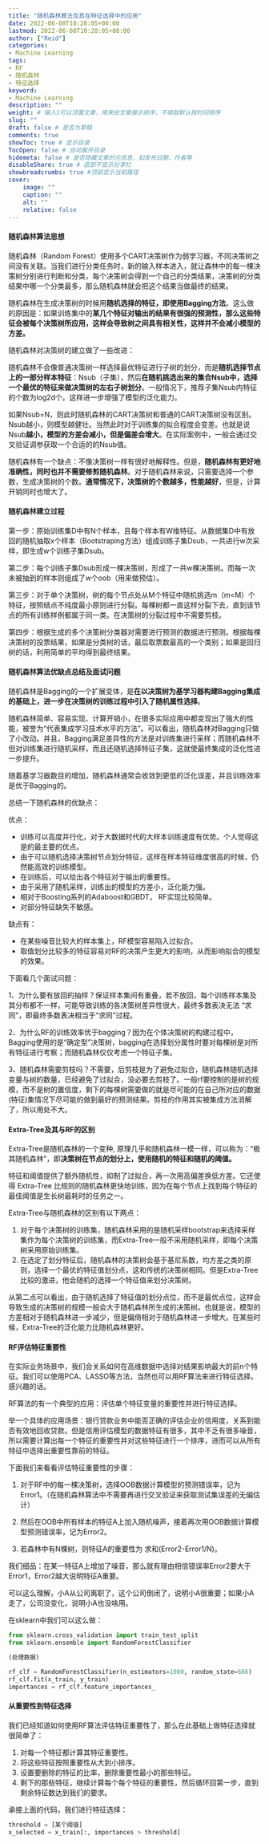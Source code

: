 ```yaml
---
title: "随机森林算法及其在特征选择中的应用"
date: 2022-06-08T10:28:05+08:00
lastmod: 2022-06-08T10:28:05+08:00
author: ["Reid"]
categories: 
- Machine Learning
tags: 
- RF
- 随机森林
- 特征选择
keyword:
- Machine Learning
description: ""
weight: # 输入1可以顶置文章，用来给文章展示排序，不填就默认按时间排序
slug: ""
draft: false # 是否为草稿
comments: true
showToc: true # 显示目录
TocOpen: false # 自动展开目录
hidemeta: false # 是否隐藏文章的元信息，如发布日期、作者等
disableShare: true # 底部不显示分享栏
showbreadcrumbs: true #顶部显示当前路径
cover:
    image: ""
    caption: ""
    alt: ""
    relative: false
---
```


#### 随机森林算法思想

随机森林（Random Forest）使用多个CART决策树作为弱学习器，不同决策树之间没有关联。当我们进行分类任务时，新的输入样本进入，就让森林中的每一棵决策树分别进行判断和分类，每个决策树会得到一个自己的分类结果，决策树的分类结果中哪一个分类最多，那么随机森林就会把这个结果当做最终的结果。

随机森林在生成决策树的时候用**随机选择的特征，即使用Bagging方法**。这么做的原因是：如果训练集中的**某几个特征对输出的结果有很强的预测性，那么这些特征会被每个决策树所应用，这样会导致树之间具有相关性，这样并不会减小模型的方差。**

随机森林对决策树的建立做了一些改进：

随机森林不会像普通决策树一样选择最优特征进行子树的划分，而是**随机选择节点上的一部分样本特征**：Nsub（子集），然后**在随机挑选出来的集合Nsub中，选择一个最优的特征来做决策树的左右子树划分**。一般情况下，推荐子集Nsub内特征的个数为log2d个。这样进一步增强了模型的泛化能力。

如果Nsub=N，则此时随机森林的CART决策树和普通的CART决策树没有区别。Nsub越小，则模型越健壮。当然此时对于训练集的拟合程度会变差。也就是说Nsub**越小，模型的方差会减小，但是偏差会增大**。在实际案例中，一般会通过交叉验证调参获取一个合适的的Nsub值。

随机森林有一个缺点：不像决策树一样有很好地解释性。但是，**随机森林有更好地准确性，同时也并不需要修剪随机森林**。对于随机森林来说，只需要选择一个参数，生成决策树的个数。**通常情况下，决策树的个数越多，性能越好**，但是，计算开销同时也增大了。

#### 随机森林建立过程

第一步：原始训练集D中有N个样本，且每个样本有W维特征。从数据集D中有放回的随机抽取x个样本（Bootstraping方法）组成训练子集Dsub，一共进行w次采样，即生成w个训练子集Dsub。

第二步：每个训练子集Dsub形成一棵决策树，形成了一共w棵决策树。而每一次未被抽到的样本则组成了w个oob（用来做预估）。

第三步：对于单个决策树，树的每个节点处从M个特征中随机挑选m（m<M）个特征，按照结点不纯度最小原则进行分裂。每棵树都一直这样分裂下去，直到该节点的所有训练样例都属于同一类。在决策树的分裂过程中不需要剪枝。

第四步：根据生成的多个决策树分类器对需要进行预测的数据进行预测。根据每棵决策树的投票结果，如果是分类树的话，最后取票数最高的一个类别；如果是回归树的话，利用简单的平均得到最终结果。

#### 随机森林算法优缺点总结及面试问题

随机森林是Bagging的一个扩展变体，是**在以决策树为基学习器构建Bagging集成的基础上，进一步在决策树的训练过程中引入了随机属性选择**。

随机森林简单、容易实现、计算开销小，在很多实际应用中都变现出了强大的性能，被誉为“代表集成学习技术水平的方法”。可以看出，随机森林对Bagging只做了小改动。并且，Bagging满足差异性的方法是对训练集进行采样；而随机森林不但对训练集进行随机采样，而且还随机选择特征子集，这就使最终集成的泛化性进一步提升。

随着基学习器数目的增加，随机森林通常会收敛到更低的泛化误差，并且训练效率是优于Bagging的。

总结一下随机森林的优缺点：

优点：

- 训练可以高度并行化，对于大数据时代的大样本训练速度有优势。个人觉得这是的最主要的优点。
- 由于可以随机选择决策树节点划分特征，这样在样本特征维度很高的时候，仍然能高效的训练模型。
- 在训练后，可以给出各个特征对于输出的重要性。
- 由于采用了随机采样，训练出的模型的方差小，泛化能力强。
- 相对于Boosting系列的Adaboost和GBDT， RF实现比较简单。
- 对部分特征缺失不敏感。

缺点有：

- 在某些噪音比较大的样本集上，RF模型容易陷入过拟合。
- 取值划分比较多的特征容易对RF的决策产生更大的影响，从而影响拟合的模型的效果。

下面看几个面试问题：

1、为什么要有放回的抽样？保证样本集间有重叠，若不放回，每个训练样本集及其分布都不一样，可能导致训练的各决策树差异性很大，最终多数表决无法 “求同”，即最终多数表决相当于“求同”过程。

2、为什么RF的训练效率优于bagging？因为在个体决策树的构建过程中，Bagging使用的是“确定型”决策树，bagging在选择划分属性时要对每棵树是对所有特征进行考察；而随机森林仅仅考虑一个特征子集。

3、随机森林需要剪枝吗？不需要，后剪枝是为了避免过拟合，随机森林随机选择变量与树的数量，已经避免了过拟合，没必要去剪枝了。一般rf要控制的是树的规模，而不是树的置信度，剩下的每棵树需要做的就是尽可能的在自己所对应的数据(特征)集情况下尽可能的做到最好的预测结果。剪枝的作用其实被集成方法消解了，所以用处不大。

#### Extra-Tree及其与RF的区别

Extra-Tree是随机森林的一个变种, 原理几乎和随机森林一模一样，可以称为：“极其随机森林”，即**决策树在节点的划分上，使用随机的特征和随机的阈值。**

特征和阈值提供了额外随机性，抑制了过拟合，再一次用高偏差换低方差。它还使得 Extra-Tree 比规则的随机森林更快地训练，因为在每个节点上找到每个特征的最佳阈值是生长树最耗时的任务之一。

Extra-Tree与随机森林的区别有以下两点：

1. 对于每个决策树的训练集，随机森林采用的是随机采样bootstrap来选择采样集作为每个决策树的训练集，而Extra-Tree一般不采用随机采样，即每个决策树采用原始训练集。
2. 在选定了划分特征后，随机森林的决策树会基于基尼系数，均方差之类的原则，选择一个最优的特征值划分点，这和传统的决策树相同。但是Extra-Tree比较的激进，他会随机的选择一个特征值来划分决策树。

从第二点可以看出，由于随机选择了特征值的划分点位，而不是最优点位，这样会导致生成的决策树的规模一般会大于随机森林所生成的决策树。也就是说，模型的方差相对于随机森林进一步减少，但是偏倚相对于随机森林进一步增大。在某些时候，Extra-Tree的泛化能力比随机森林更好。



#### RF评估特征重要性

在实际业务场景中，我们会关系如何在高维数据中选择对结果影响最大的前n个特征。我们可以使用PCA、LASSO等方法，当然也可以用RF算法来进行特征选择。感兴趣的话。

RF算法的有一个典型的应用：评估单个特征变量的重要性并进行特征选择。

举一个具体的应用场景：银行贷款业务中能否正确的评估企业的信用度，关系到能否有效地回收贷款。但是信用评估模型的数据特征有很多，其中不乏有很多噪音，所以需要计算出每一个特征的重要性并对这些特征进行一个排序，进而可以从所有特征中选择出重要性靠前的特征。

下面我们来看看评估特征重要性的步骤：

1. 对于RF中的每一棵决策树，选择OOB数据计算模型的预测错误率，记为Error1。（在随机森林算法中不需要再进行交叉验证来获取测试集误差的无偏估计）

2. 然后在OOB中所有样本的特征A上加入随机噪声，接着再次用OOB数据计算模型预测错误率，记为Error2。
3. 若森林中有N棵树，则特征A的重要性为 求和(Error2-Error1/N)。

我们细品：在某一特征A上增加了噪音，那么就有理由相信错误率Error2要大于Error1，Error2越大说明特征A重要。

可以这么理解，小A从公司离职了，这个公司倒闭了，说明小A很重要；如果小A走了，公司没变化，说明小A也没啥用。

在sklearn中我们可以这么做：

```python
from sklearn.cross_validation import train_test_split
from sklearn.ensemble import RandomForestClassifier

(处理数据)

rf_clf = RandomForestClassifier(n_estimators=1000, random_state=666)
rf_clf.fit(x_train, y_train)
importances = rf_clf.feature_importances_
```

#### 从重要性到特征选择

我们已经知道如何使用RF算法评估特征重要性了，那么在此基础上做特征选择就很简单了：

1. 对每一个特征都计算其特征重要性。
2. 将这些特征按照重要性从大到小排序。
3. 设置要删除的特征的比率，删除重要性最小的那些特征。
4. 剩下的那些特征，继续计算每个每个特征的重要性，然后循环回第一步，直到剩余特征数达到我们的要求。

承接上面的代码，我们进行特征选择：

```python
threshold = [某个阈值]
x_selected = x_train[:, importances > threshold]
```

